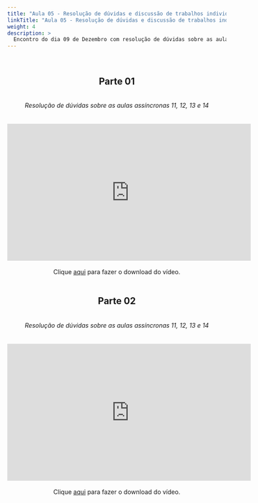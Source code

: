 ```yaml
---
title: "Aula 05 - Resolução de dúvidas e discussão de trabalhos individuais"
linkTitle: "Aula 05 - Resolução de dúvidas e discussão de trabalhos individuais"
weight: 4
description: >
  Encontro do dia 09 de Dezembro com resolução de dúvidas sobre as aulas 11, 12, 13 e 14 (assíncronas) e continuação da discussão sobre os trabalhos individuais
---
```


<br>
<div align="center">
<h2>Parte 01</h2>
<br>
<i>Resolução de dúvidas sobre as aulas assíncronas 11, 12, 13 e 14 </i>
<br><br><br>
<iframe width="560" height="315" src="https://www.youtube.com/embed/lY86gW_wY4o" frameborder="0" allow="accelerometer; autoplay; clipboard-write; encrypted-media; gyroscope; picture-in-picture" allowfullscreen></iframe>
<br><br>
Clique <a href="https://photos.app.goo.gl/QAVPnNMaPtsZYt2e6">aqui</a> para fazer o download do vídeo.
<br><br>

<h2>Parte 02</h2>
<br>
<i>Resolução de dúvidas sobre as aulas assíncronas 11, 12, 13 e 14 </i>
<br><br><br>
<iframe width="560" height="315" src="https://www.youtube.com/embed/qn-As7hp2Ug" frameborder="0" allow="accelerometer; autoplay; clipboard-write; encrypted-media; gyroscope; picture-in-picture" allowfullscreen></iframe>
<br><br>
Clique <a href="https://photos.app.goo.gl/Ca3jYX3cDy1eBKGRA">aqui</a> para fazer o download do vídeo.
<br><br>

</div>